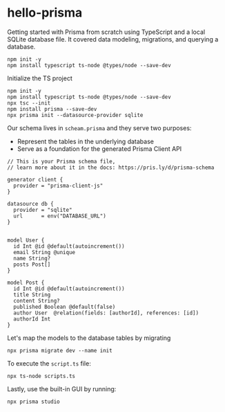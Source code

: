 # hello-prisma

Getting started with Prisma from scratch using TypeScript and a local SQLite database file. It covered data modeling, migrations, and querying a database.

```
npm init -y
npm install typescript ts-node @types/node --save-dev
```

Initialize the TS project

```
npm init -y 
npm install typescript ts-node @types/node --save-dev
npx tsc --init
npm install prisma --save-dev
npx prisma init --datasource-provider sqlite
```
Our schema lives in `scheam.prisma` and they serve two purposes:

- Represent the tables in the underlying database
- Serve as a foundation for the generated  Prisma Client API


```
// This is your Prisma schema file,
// learn more about it in the docs: https://pris.ly/d/prisma-schema

generator client {
  provider = "prisma-client-js"
}

datasource db {
  provider = "sqlite"
  url      = env("DATABASE_URL")
}


model User {
  id Int @id @default(autoincrement())
  email String @unique
  name String?
  posts Post[]
}

model Post {
  id Int @id @default(autoincrement())
  title String
  content String?
  published Boolean @default(false)
  author User  @relation(fields: [authorId], references: [id])
  authorId Int
}
```

Let's map the models to the database tables by migrating

```
npx prisma migrate dev --name init
```

To execute the `script.ts` file:

```
npx ts-node scripts.ts
```

Lastly, use the built-in GUI by running:

```
npx prisma studio
```

